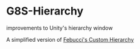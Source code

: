 # G8S-Hierarchy
improvements to Unity's hierarchy window

A simplified version of [Febucci's Custom Hierarchy](https://www.febucci.com/2020/10/custom-hierarchy-for-unity/)
